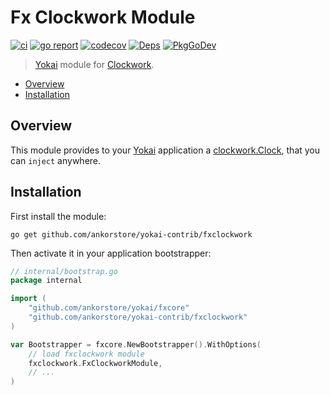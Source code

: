# Fx Clockwork Module

[![ci](https://github.com/ankorstore/yokai/actions/workflows/fxclockwork-ci.yml/badge.svg)](https://github.com/ankorstore/yokai/actions/workflows/fxclockwork-ci.yml)
[![go report](https://goreportcard.com/badge/github.com/ankorstore/yokai/fxclockwork)](https://goreportcard.com/report/github.com/ankorstore/yokai/fxclockwork)
[![codecov](https://codecov.io/gh/ankorstore/yokai/graph/badge.svg?token=ghUBlFsjhR&flag=fxclockwork)](https://app.codecov.io/gh/ankorstore/yokai/tree/main/fxclockwork)
[![Deps](https://img.shields.io/badge/osi-deps-blue)](https://deps.dev/go/github.com%2Fankorstore%2Fyokai%2Ffxclockwork)
[![PkgGoDev](https://pkg.go.dev/badge/github.com/ankorstore/yokai/fxclockwork)](https://pkg.go.dev/github.com/ankorstore/yokai/fxclockwork)

> [Yokai](https://github.com/ankorstore/yokai) module for [Clockwork](https://github.com/jonboulle/clockwork).

<!-- TOC -->
* [Overview](#overview)
* [Installation](#installation)
<!-- TOC -->

## Overview

This module provides to your [Yokai](https://github.com/ankorstore/yokai) application a [clockwork.Clock](https://github.com/jonboulle/clockwork),
that you can `inject` anywhere.

## Installation

First install the module:

```shell
go get github.com/ankorstore/yokai-contrib/fxclockwork
```

Then activate it in your application bootstrapper:

```go
// internal/bootstrap.go
package internal

import (
	"github.com/ankorstore/yokai/fxcore"
	"github.com/ankorstore/yokai-contrib/fxclockwork"
)

var Bootstrapper = fxcore.NewBootstrapper().WithOptions(
	// load fxclockwork module
	fxclockwork.FxClockworkModule,
	// ...
)
```
